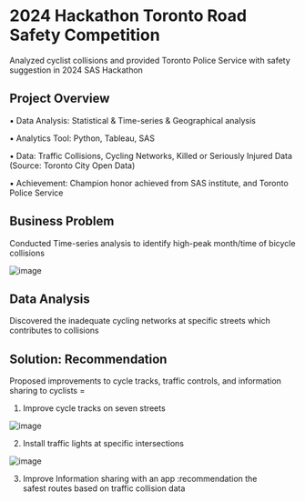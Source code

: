 # 2024 Hackathon Toronto Road Safety Competition
Analyzed cyclist collisions and provided Toronto Police Service with safety suggestion in 2024 SAS Hackathon 

## Project Overview
▪ Data Analysis: Statistical & Time-series & Geographical analysis

▪ Analytics Tool: Python, Tableau, SAS

▪ Data: Traffic Collisions, Cycling Networks, Killed or Seriously Injured Data (Source: Toronto City Open Data)

▪ Achievement: Champion honor achieved from SAS institute, and Toronto Police Service

## Business Problem
Conducted Time-series analysis to identify high-peak month/time of bicycle collisions

![image](https://github.com/user-attachments/assets/1be898ff-152c-4abb-abeb-b5536d257649)

## Data Analysis
Discovered the inadequate cycling networks at specific streets which contributes to collisions


## Solution: Recommendation
Proposed improvements to cycle tracks, traffic controls, and information sharing to cyclists  =
1) Improve cycle tracks on seven streets

![image](https://github.com/user-attachments/assets/64b3f05b-e730-49c1-a480-a8250d32b10d)

2) Install traffic lights at specific intersections
   
![image](https://github.com/user-attachments/assets/3ac01ed5-3caf-4dbf-b915-9af663d278fb)

3) Improve Information sharing with an app :recommendation the safest routes based on traffic collision data

​​​ 
